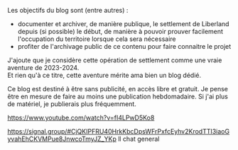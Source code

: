 
Les objectifs du blog sont (entre autres) :
- documenter et archiver, de manière publique, le settlement de Liberland depuis (si possible) le début,
de manière à pouvoir prouver facilement l'occupation du territoire lorsque cela sera nécessaire
- profiter de l'archivage public de ce contenu pour faire connaitre le projet

J'ajoute que je considère cette opération de settlement comme une vraie aventure de 2023-2024.  
Et rien qu'à ce titre, cette aventure mérite ama bien un blog dédié.

Ce blog est destiné à être sans publicité, en accès libre et gratuit.
Je pense être en mesure de faire au moins une publication hebdomadaire.
Si j'ai plus de matériel, je publierais plus fréquemment.


https://www.youtube.com/watch?v=fI4LPwD5Ko8

https://signal.group/#CjQKIPFRU40HrkKbcDpsWFrPxfcEyhv2KrodTTI3iaoGyvahEhCKVMPue8JnwcoTmyJZ_YKp ll chat general



